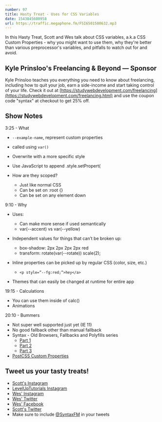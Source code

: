 ```yaml
---
number: 97
title: Hasty Treat - Uses for CSS Variables
date: 1543845600958
url: https://traffic.megaphone.fm/FSI6501500632.mp3
---
```


In this Hasty Treat, Scott and Wes talk about CSS variables, a.k.a CSS Custom Properties - why you might want to use them, why they're better than various preprocessor's variables, and pitfalls to watch out for and avoid.

## Kyle Prinsloo's Freelancing & Beyond — Sponsor

Kyle Prinsloo teaches you everything you need to know about freelancing, including how to quit your job, earn a side-income and start taking control of your life. Check it out at [https://studywebdevelopment.com/freelancing](https://studywebdevelopment.com/freelancing.html) and use the coupon code "syntax" at checkout to get 25% off.

## Show Notes

3:25 - What

- `--example-name`, represent custom properties
- called using `var()`
- Overwrite with a more specific style
- Use JavaScript to append .style.setPropert(

- How are they scoped?
  - Just like normal CSS
  - Can be set on :root {}
  - Can be set on any element down

9:10 - Why

- Uses:

  - Can make more sense if used semantically
  - var(--accent) vs var(--yellow)

- Independent values for things that can’t be broken up:

  - box-shadow: 2px 2px 2px 2px red
  - transform: rotate(var(--rotate)) scale(2);

- Inline properties can be picked up by regular CSS (color, size, etc.)

  - `<p style=”--fg:red;”>hey</a>`

- Themes that can easily be changed at runtime for entire app

19:15 - Calculations

- You can use them inside of calc()
- Animations

20:10 - Bummers

- Not super well supported just yet (IE 11)
- No good fallback other than manual fallback
- Syntax - Old Browsers, Fallbacks and Polyfills series
  - [Part 1](https://syntax.fm/show/083/hasty-treat-old-browsers-fallbacks-and-polyfills-part-1)
  - [Part 2](https://syntax.fm/show/085/hasty-treat-old-browsers-fallbacks-and-polyfills-part-2)
  - [Part 3](https://syntax.fm/show/087/hasty-treat-old-browsers-fallbacks-and-polyfills-part-3)
- [PostCSS Custom Properties](https://github.com/postcss/postcss-custom-properties)

## Tweet us your tasty treats!

- [Scott's Instagram](https://www.instagram.com/stolinski/)
- [LevelUpTutorials Instagram](https://www.instagram.com/LevelUpTutorials/)
- [Wes' Instagram](https://www.instagram.com/wesbos/)
- [Wes' Twitter](https://twitter.com/wesbos)
- [Wes' Facebook](https://www.facebook.com/wesbos.developer)
- [Scott's Twitter](https://twitter.com/stolinski)
- Make sure to include [@SyntaxFM](https://twitter.com/SyntaxFM) in your tweets
